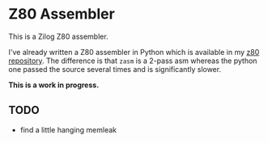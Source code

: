 # Z80 Assembler


This is a Zilog Z80 assembler.

I've already written a Z80 assembler in Python which is available in my
[z80 repository](https://github.com/adzierzanowski/z80/). The difference is that
`zasm` is a 2-pass asm whereas the python one passed the source several times and
is significantly slower.

**This is a work in progress.**

## TODO

* find a little hanging memleak
